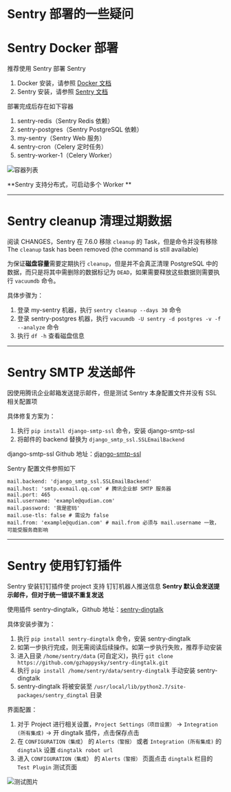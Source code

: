 Sentry 部署的一些疑问
===

# Sentry Docker 部署

推荐使用 Sentry 部署 Sentry

1. Docker 安装，请参照 [Docker 文档](https://hub.docker.com/_/sentry/)
2. Sentry 安装，请参照 [Sentry 文档](https://hub.docker.com/_/sentry/)

部署完成后存在如下容器
1. sentry-redis（Sentry Redis 依赖）
2. sentry-postgres（Sentry PostgreSQL 依赖）
3. my-sentry（Sentry Web 服务）
4. sentry-cron（Celery 定时任务）
5. sentry-worker-1（Celery Worker）

![容器列表](http://oz8myse7t.bkt.clouddn.com/github/2018/01/sentry_main.png)

**Sentry 支持分布式，可启动多个 Worker **

-----------------

# Sentry cleanup 清理过期数据

阅读 CHANGES，Sentry 在 7.6.0 移除 `cleanup` 的 Task，但是命令并没有移除
The `cleanup` task has been removed (the command is still available)

为保证**磁盘容量**需要定期执行 `cleanup`，但是并不会真正清理 PostgreSQL 中的数据，而只是将其中需删除的数据标记为 `DEAD`，如果需要释放这些数据则需要执行 `vacuumdb` 命令。

具体步骤为：
1. 登录 my-sentry 机器，执行 `sentry cleanup --days 30` 命令
2. 登录 sentry-postgres 机器，执行 `vacuumdb -U sentry -d postgres -v -f --analyze` 命令
3. 执行 `df -h` 查看磁盘信息

-----------------

# Sentry SMTP 发送邮件

因使用腾讯企业邮箱发送提示邮件，但是测试 Sentry 本身配置文件并没有 SSL 相关配置项

具体修复方案为：
1. 执行 `pip install django-smtp-ssl` 命令，安装 django-smtp-ssl
2. 将邮件的 backend 替换为 `django_smtp_ssl.SSLEmailBackend`

django-smtp-ssl Github 地址：[django-smtp-ssl](https://github.com/bancek/django-smtp-ssl)

Sentry 配置文件参照如下

```
mail.backend: 'django_smtp_ssl.SSLEmailBackend'
mail.host: 'smtp.exmail.qq.com' # 腾讯企业邮 SMTP 服务器
mail.port: 465
mail.username: 'example@qudian.com'
mail.password: '我是密码'
mail.use-tls: false # 需设为 false 
mail.from: 'example@qudian.com' # mail.from 必须与 mail.username 一致，可能受服务商影响
```
-----------------

# Sentry 使用钉钉插件

Sentry 安装钉钉插件使 project 支持 钉钉机器人推送信息
**Sentry 默认会发送提示邮件，但对于统一错误不重复发送**

使用插件 sentry-dingtalk，Github 地址：[sentry-dingtalk](https://github.com/gzhappysky/sentry-dingtalk)

具体安装步骤为：
1. 执行 `pip install sentry-dingtalk` 命令，安装 sentry-dingtalk
2. 如第一步执行完成，则无需阅读后续操作。如第一步执行失败，推荐手动安装
3. 进入目录 `/home/sentry/data` (可自定义)，执行 `git clone https://github.com/gzhappysky/sentry-dingtalk.git`
4. 执行 `pip install /home/sentry/data/sentry-dingtalk` 手动安装 sentry-dingtalk
5. sentry-dingtalk 将被安装至 `/usr/local/lib/python2.7/site-packages/sentry_dingtal` 目录

界面配置：
1. 对于 Project 进行相关设置，`Project Settings（项目设置）` -> `Integration (所有集成)` -> 开 dingtalk 插件，点击保存点击
2. 在 `CONFIGURATION（集成`） 的 `Alerts（警报）` 或者 `Integration (所有集成)` 的 `dingtalk` 设置 `dingtalk robot url`
3. 进入 `CONFIGURATION（集成`） 的 `Alerts（警报）` 页面点击 `dingtalk` 栏目的 `Test Plugin` 测试页面

![测试图片](http://oz8myse7t.bkt.clouddn.com/github/2018/01/sentry_dingtalk.png)






